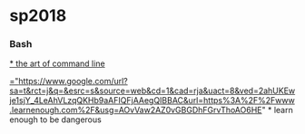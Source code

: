 # sp2018



### Bash
  <a href="https://github.com/jlevy/the-art-of-command-line/blob/master/README.md" > * the art of command line <a/>
  
 <a href>="https://www.google.com/url?sa=t&rct=j&q=&esrc=s&source=web&cd=1&cad=rja&uact=8&ved=2ahUKEwje1sjY_4LeAhVLzqQKHb9aAFIQFjAAegQIBBAC&url=https%3A%2F%2Fwww.learnenough.com%2F&usg=AOvVaw2AZ0vGBGDhFGrvThoAO6HE" * learn enough to be dangerous <a/>
  

